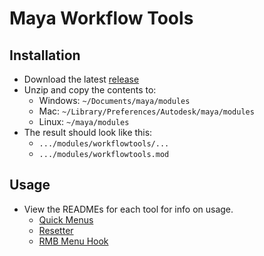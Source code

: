 # Maya Workflow Tools

## Installation

- Download the latest [release](/bohdon/maya-workflowtools/releases/latest)
- Unzip and copy the contents to:
    - Windows: `~/Documents/maya/modules`
    - Mac: `~/Library/Preferences/Autodesk/maya/modules`
    - Linux: `~/maya/modules`
- The result should look like this:
    - `.../modules/workflowtools/...`
    - `.../modules/workflowtools.mod`

## Usage

- View the READMEs for each tool for info on usage.
    - [Quick Menus](/bohdon/maya-workflowtools/blob/main/src/workflowtools/scripts/quickmenus/README.md)
    - [Resetter](/bohdon/maya-workflowtools/blob/main/src/workflowtools/scripts/resetter/README.md)
    - [RMB Menu Hook](/bohdon/maya-workflowtools/blob/main/src/workflowtools/scripts/rmbmenuhook/README.md)

